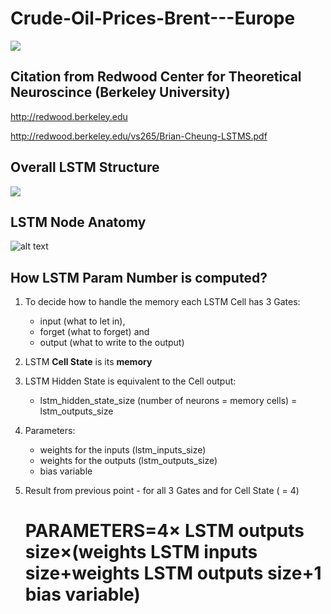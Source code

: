 # Crude-Oil-Prices-Brent---Europe

![](https://user-images.githubusercontent.com/52448964/85650354-06f7c300-b6c3-11ea-947b-51bd32c88f8f.png)

Citation from Redwood Center for Theoretical Neuroscince (Berkeley University)
---------------------
http://redwood.berkeley.edu

http://redwood.berkeley.edu/vs265/Brian-Cheung-LSTMS.pdf

Overall LSTM Structure
----------------
![](https://www.researchgate.net/profile/Oezal_Yildirim/publication/324056729/figure/fig3/AS:619912796073986@1524810136091/Basic-structure-of-the-BLSTM-network-The-LSTM-nets-at-the-bottom-indicate-the-forward.png)



LSTM Node Anatomy
----------------
![alt text](https://devopedia.org/images/article/217/1055.1569518278.jpg)

How LSTM Param Number is computed?
--------------------------------

1. To decide how to handle the memory each LSTM Cell has <bold>3 Gates</bold>: 
    - input (what to let in), 
    - forget (what to forget) and 
    - output (what to write to the output)
2. LSTM **Cell State** is its **memory**
3. LSTM Hidden State is equivalent to the Cell output:
    - lstm_hidden_state_size (number of neurons = memory cells) = lstm_outputs_size
4. Parameters:
    - weights for the inputs (lstm_inputs_size)
    - weights for the outputs (lstm_outputs_size)
    - bias variable
5.  Result from previous point - for all 3 Gates and for Cell State ( = 4)  
   
    # PARAMETERS=4× LSTM outputs size×(weights LSTM inputs size+weights LSTM outputs size+1 bias variable)

